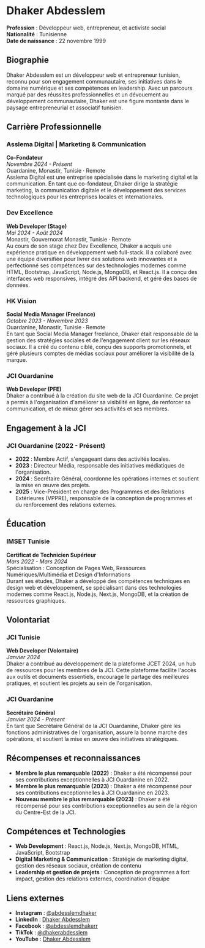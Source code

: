 # Dhaker Abdesslem

**Profession** : Développeur web, entrepreneur, et activiste social  
**Nationalité** : Tunisienne  
**Date de naissance** : 22 novembre 1999  

## Biographie

Dhaker Abdesslem est un développeur web et entrepreneur tunisien, reconnu pour son engagement communautaire, ses initiatives dans le domaine numérique et ses compétences en leadership. Avec un parcours marqué par des réussites professionnelles et un dévouement au développement communautaire, Dhaker est une figure montante dans le paysage entrepreneurial et associatif tunisien.

## Carrière Professionnelle

### Asslema Digital | Marketing & Communication
**Co-Fondateur**  
*Novembre 2024 - Présent*  
Ouardanine, Monastir, Tunisie · Remote  
Asslema Digital est une entreprise spécialisée dans le marketing digital et la communication. En tant que co-fondateur, Dhaker dirige la stratégie marketing, la communication digitale et le développement des services technologiques pour les entreprises locales et internationales.

### Dev Excellence
**Web Developer (Stage)**  
*Mai 2024 - Août 2024*  
Monastir, Gouvernorat Monastir, Tunisie · Remote  
Au cours de son stage chez Dev Excellence, Dhaker a acquis une expérience pratique en développement web full-stack. Il a collaboré avec une équipe diversifiée pour livrer des solutions web innovantes et a perfectionné ses compétences sur des technologies modernes comme HTML, Bootstrap, JavaScript, Node.js, MongoDB, et React.js. Il a conçu des interfaces web responsives, intégré des API backend, et géré des bases de données.

### HK Vision
**Social Media Manager (Freelance)**  
*Octobre 2023 - Novembre 2023*  
Ouardanine, Monastir, Tunisie · Remote  
En tant que Social Media Manager freelance, Dhaker était responsable de la gestion des stratégies sociales et de l'engagement client sur les réseaux sociaux. Il a créé du contenu ciblé, conçu des supports promotionnels, et géré plusieurs comptes de médias sociaux pour améliorer la visibilité de la marque.

### JCI Ouardanine
**Web Developer (PFE)**  
Dhaker a contribué à la création du site web de la JCI Ouardanine. Ce projet a permis à l'organisation d'améliorer sa visibilité en ligne, de renforcer sa communication, et de mieux gérer ses activités et ses membres.

## Engagement à la JCI

### JCI Ouardanine (2022 - Présent)

- **2022** : Membre Actif, s'engageant dans des activités locales.
- **2023** : Directeur Média, responsable des initiatives médiatiques de l'organisation.
- **2024** : Secrétaire Général, coordonne les opérations internes et soutient la mise en œuvre des projets.
- **2025** : Vice-Président en charge des Programmes et des Relations Extérieures (VPPRE), responsable de la conception de programmes et du renforcement des relations externes.

## Éducation

### IMSET Tunisie
**Certificat de Technicien Supérieur**  
*Mars 2022 - Mars 2024*  
Spécialisation : Conception de Pages Web, Ressources Numériques/Multimédia et Design d'Informations  
Durant ses études, Dhaker a développé des compétences techniques en design web et développement, se spécialisant dans des technologies modernes comme React.js, Node.js, Next.js, MongoDB, et la création de ressources graphiques.

## Volontariat

### JCI Tunisie
**Web Developer (Volontaire)**  
*Janvier 2024*  
Dhaker a contribué au développement de la plateforme JCET 2024, un hub de ressources pour les membres de la JCI. Cette plateforme facilite l'accès aux outils et documents essentiels, encourage le partage des meilleures pratiques, et soutient les projets au sein de l'organisation.

### JCI Ouardanine
**Secrétaire Général**  
*Janvier 2024 - Présent*  
En tant que Secrétaire Général de la JCI Ouardanine, Dhaker gère les fonctions administratives de l'organisation, assure la bonne marche des opérations, et soutient la mise en œuvre des initiatives stratégiques.

## Récompenses et reconnaissances

- **Membre le plus remarquable (2022)** : Dhaker a été récompensé pour ses contributions exceptionnelles à JCI Ouardanine en 2022.
- **Membre le plus remarquable (2023)** : Dhaker a été récompensé pour ses contributions exceptionnelles à JCI Ouardanine en 2023.
- **Nouveau membre le plus remarquable (2023)** : Dhaker a été récompensé pour ses contributions exceptionnelles au sein de la région du Centre-Est de la JCI.

## Compétences et Technologies

- **Web Development** : React.js, Node.js, Next.js, MongoDB, HTML, JavaScript, Bootstrap  
- **Digital Marketing & Communication** : Stratégie de marketing digital, gestion des réseaux sociaux, création de contenu  
- **Leadership et gestion de projets** : Conception de programmes à fort impact, gestion des relations externes, coordination d’équipe  

## Liens externes

- **Instagram** : [@abdesslemdhaker](https://www.instagram.com/abdesslemdhaker)  
- **LinkedIn** : [Dhaker Abdesslem](https://www.linkedin.com/in/dhakerabdesslem/)  
- **Facebook** : [@abdesslemdhakerr](https://www.facebook.com/@abdesslemdhakerr)  
- **TikTok** : [@dhakerabdesslem](https://www.tiktok.com/@dhakerabdesslem)  
- **YouTube** : [Dhaker Abdesslem](https://www.youtube.com/@dhakerabdesslem)

